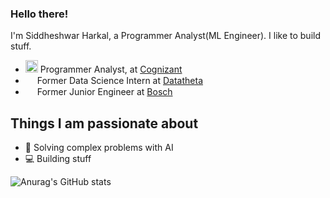 ### Hello there!

I'm Siddheshwar Harkal, a Programmer Analyst(ML Engineer). I like to build stuff.

- <img height="20" src="https://logos-download.com/wp-content/uploads/2019/01/Cognizant_Technology_Solutions_Corp_Logo.png"> Programmer Analyst, at [Cognizant](https://www.cognizant.com/)
- <img height="15" src="https://twitter.com/DataTheta/photo"> Former Data Science Intern at [Datatheta](https://www.datatheta.com/) 
- <img height="15" src="https://upload.wikimedia.org/wikipedia/commons/d/dd/Logo_Bosch_Sicherheitssysteme_GmbH.png"> Former Junior Engineer at [Bosch](https://www.bosch.com/) 



## Things I am passionate about

- 🤖  Solving complex problems with AI
- 💻  Building stuff

![Anurag's GitHub stats](https://github-readme-stats.vercel.app/api?username=sidharkal&show_icons=true&theme=radical)
